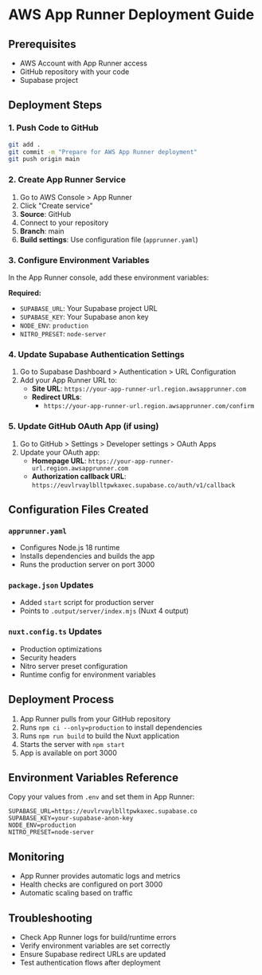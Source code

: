 # AWS App Runner Deployment Guide

## Prerequisites
- AWS Account with App Runner access
- GitHub repository with your code
- Supabase project

## Deployment Steps

### 1. Push Code to GitHub
```bash
git add .
git commit -m "Prepare for AWS App Runner deployment"
git push origin main
```

### 2. Create App Runner Service
1. Go to AWS Console > App Runner
2. Click "Create service"
3. **Source**: GitHub
4. Connect to your repository
5. **Branch**: main
6. **Build settings**: Use configuration file (`apprunner.yaml`)

### 3. Configure Environment Variables
In the App Runner console, add these environment variables:

**Required:**
- `SUPABASE_URL`: Your Supabase project URL
- `SUPABASE_KEY`: Your Supabase anon key
- `NODE_ENV`: `production`
- `NITRO_PRESET`: `node-server`

### 4. Update Supabase Authentication Settings
1. Go to Supabase Dashboard > Authentication > URL Configuration
2. Add your App Runner URL to:
   - **Site URL**: `https://your-app-runner-url.region.awsapprunner.com`
   - **Redirect URLs**: 
     - `https://your-app-runner-url.region.awsapprunner.com/confirm`

### 5. Update GitHub OAuth App (if using)
1. Go to GitHub > Settings > Developer settings > OAuth Apps
2. Update your OAuth app:
   - **Homepage URL**: `https://your-app-runner-url.region.awsapprunner.com`
   - **Authorization callback URL**: `https://euvlrvaylblltpwkaxec.supabase.co/auth/v1/callback`

## Configuration Files Created

### `apprunner.yaml`
- Configures Node.js 18 runtime
- Installs dependencies and builds the app
- Runs the production server on port 3000

### `package.json` Updates
- Added `start` script for production server
- Points to `.output/server/index.mjs` (Nuxt 4 output)

### `nuxt.config.ts` Updates
- Production optimizations
- Security headers
- Nitro server preset configuration
- Runtime config for environment variables

## Deployment Process
1. App Runner pulls from your GitHub repository
2. Runs `npm ci --only=production` to install dependencies
3. Runs `npm run build` to build the Nuxt application
4. Starts the server with `npm start`
5. App is available on port 3000

## Environment Variables Reference
Copy your values from `.env` and set them in App Runner:

```
SUPABASE_URL=https://euvlrvaylblltpwkaxec.supabase.co
SUPABASE_KEY=your-supabase-anon-key
NODE_ENV=production
NITRO_PRESET=node-server
```

## Monitoring
- App Runner provides automatic logs and metrics
- Health checks are configured on port 3000
- Automatic scaling based on traffic

## Troubleshooting
- Check App Runner logs for build/runtime errors
- Verify environment variables are set correctly
- Ensure Supabase redirect URLs are updated
- Test authentication flows after deployment